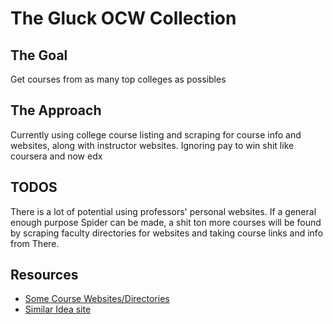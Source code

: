 # The Gluck OCW Collection

## The Goal
Get courses from as many top colleges as possibles

## The Approach
Currently using college course listing and scraping for course info and websites, along 
with instructor websites. Ignoring pay to win shit like coursera and now edx

## TODOS
There is a lot of potential using professors' personal websites. If a general enough purpose Spider
can be made, a shit ton more courses will be found by scraping faculty directories for websites and
taking course links and info from There.

## Resources

- [Some Course Websites/Directories](https://docs.google.com/document/d/1e3glTuUNJwrKoA2SpKZiBUPp62C29KrU7jBgOwe0uRk/edit#)
- [Similar Idea site](https://collegecompendium.org)



